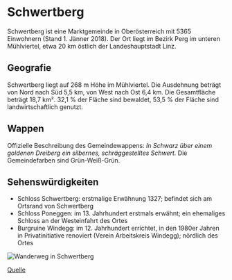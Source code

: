 # Schwertberg
Schwertberg ist eine Marktgemeinde in Oberösterreich mit 5365 Einwohnern (Stand 1. Jänner 2018). 
Der Ort liegt im Bezirk Perg im unteren Mühlviertel, etwa 20 km östlich der Landeshauptstadt Linz.

## Geografie
Schwertberg liegt auf 268 m Höhe im Mühlviertel. 
Die Ausdehnung beträgt von Nord nach Süd 5,5 km, von West nach Ost 6,4 km. 
Die Gesamtfläche beträgt 18,7 km². 32,1 % der Fläche sind bewaldet, 53,5 % der Fläche sind landwirtschaftlich genutzt.

## Wappen
Offizielle Beschreibung des Gemeindewappens: *In Schwarz über einem goldenen Dreiberg ein silbernes, schräggestelltes Schwert.*
Die Gemeindefarben sind Grün-Weiß-Grün.

## Sehenswürdigkeiten
* Schloss Schwertberg: erstmalige Erwähnung 1327; befindet sich am Ortsrand von Schwertberg
* Schloss Poneggen: im 13. Jahrhundert erstmals erwähnt; ein ehemaliges Schloss an der Westeinfahrt des Ortes
* Burgruine Windegg: im 12. Jahrhundert errichtet, in den 1980er Jahren in Privatinitiative renoviert (Verein Arbeitskreis Windegg); nördlich des Ortes


![Wanderweg in Schwertberg](C:\Users\Anwender\Documents\GitHub\CE_UE_WS18_A4-3\k01607605\Wanderweg_Schwerberg.jpg)

[Quelle](https://de.wikipedia.org/wiki/Schwertberg)

